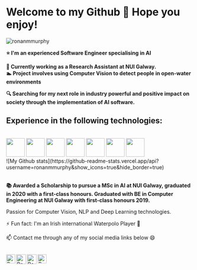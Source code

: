 <h1>Welcome to my Github 👋 Hope you enjoy!</h1>

<p align="left"> <img src=https://komarev.com/ghpvc/?username=ronanmmurphy alt=ronanmmurphy> </p>

**⭐ I'm an experienced Software Engineer specialising in AI**

**🔭  Currently working as a Research Assistant at NUI Galway.<br>
  🏊  Project involves using Computer Vision to detect people in open-water environments**

**🔍 Searching for my next role in industry powerful and positive impact on society through the implementation of AI software.**

<h2>Experience in the following technologies:</h2>
<br>
<code><a href="https://www.python.org/" target="_blank"><img height="50" src="https://www.vectorlogo.zone/logos/python/python-ar21.svg"></a></code>
<code><a href="https://www.tensorflow.org/" target="_blank"><img height="50" src="https://www.vectorlogo.zone/logos/tensorflow/tensorflow-ar21.svg"></a></code>
<code><a href="https://pytorch.org/" target="_blank"><img height="50" src="https://www.vectorlogo.zone/logos/pytorch/pytorch-ar21.svg"></a></code>
<code><a href="https://jupyter.org/" target="_blank"><img height="50" src="https://www.vectorlogo.zone/logos/jupyter/jupyter-ar21.svg"></a></code>
<code><a href="https://analytics.google.com/" target="_blank"><img height="50" src="https://www.vectorlogo.zone/logos/google_analytics/google_analytics-ar21.svg"></a></code>
<code><a href="https://www.mysql.com/" target="_blank"><img height="50" src="https://www.vectorlogo.zone/logos/mysql/mysql-ar21.svg"></a></code>
<code><a href="https://www.json.org/" target="_blank"><img height="50" src="https://www.vectorlogo.zone/logos/json/json-ar21.svg"></a></code>

<br>
![My Github stats](https://github-readme-stats.vercel.app/api?username=ronanmmurphy&show_icons=true&hide_border=true)
<br>
<br>

**📚  Awarded a Scholarship to pursue a MSc in AI at NUI Galway, graduated in 2020 with a first-class honours.
      Graduated with BE in Computer Engineering at NUI Galway with first-class honours 2019.**

Passion for Computer Vision, NLP and Deep Learning technologies. 


⚡ Fun fact: I'm an Irish international Waterpolo Player 🤽 

📫 Contact me through any of my social media links below 😄

<br> 
  <a href="https://www.linkedin.com/in/ronanmmurphy" target="_blank">
   <img align="left" alt="Ronan's LinkedIn | Linkedin" width="24px" src="https://github.com/piyushP7pravin/piyushP7pravin/blob/master/Linkedin.svg" />
  </a>
  <a href="mailto:ronanmmurphy77@gmail.com" target="_blank">
    <img align="left" alt="Ronan's Gmail | Gmail" width="26px" src="https://github.com/piyushP7pravin/piyushP7pravin/blob/master/Gmail.svg" />
  </a>
  <a href="https://twitter.com/ronanmurphy4" target="_blank">
    <img align="left" alt="Ronan's Twitter | Twitter" width="26px" src="https://github.com/piyushP7pravin/piyushP7pravin/blob/master/Twitter.svg" />
  </a>
  <a href="https://www.instagram.com/kingmurf69/" target="_blank">
    <img align="left" alt="Ronan's Instagram| Instagram" width="24px" src="https://github.com/piyushP7pravin/piyushP7pravin/blob/master/Instagram.svg"  />
  </a>
<!--
**ronanmmurphy/ronanmmurphy** is a ✨ _special_ ✨ repository because its `README.md` (this file) appears on your GitHub profile.

Here are some ideas to get you started:

- 🔭 I’m currently working on ...
- 🌱 I’m currently learning ...
- 👯 I’m looking to collaborate on ...
- 🤔 I’m looking for help with ...
- 💬 Ask me about ...
- 📫 How to reach me: ...
- 😄 Pronouns: ...
- ⚡ Fun fact: ...
-->
